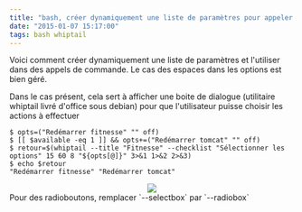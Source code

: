 ```yaml
---
title: "bash, créer dynamiquement une liste de paramètres pour appeler une commande"
date: "2015-01-07 15:17:00"
tags: bash whiptail
---
```

Voici comment créer dynamiquement une liste de paramètres et l'utiliser dans des appels de commande.
Le cas des espaces dans les options est bien géré.

Dans le cas présent, cela sert à afficher une boite de dialogue (utilitaire whiptail livré d'office sous debian) pour que l'utilisateur puisse choisir les actions à effectuer


```
$ opts=("Redémarrer fitnesse" "" off)
$ [[ $available -eq 1 ]] && opts+=("Redémarrer tomcat" "" off)
$ retour=$(whiptail --title "Fitnesse" --checklist "Sélectionner les options" 15 60 8 "${opts[@]}" 3>&1 1>&2 2>&3)
$ echo $retour
"Redémarrer fitnesse" "Redémarrer tomcat"
```

<div class="separator" style="clear: both; text-align: center;"><a href="http://3.bp.blogspot.com/-yH5VoeAU5ao/VK1AKg6J0lI/AAAAAAAADzA/M2iI0dOv0m8/s1600/Capture%2Bdu%2B2015-01-07%2B15%3A17%3A54.png" imageanchor="1" style="margin-left: 1em; margin-right: 1em;"><img border="0" src="http://3.bp.blogspot.com/-yH5VoeAU5ao/VK1AKg6J0lI/AAAAAAAADzA/M2iI0dOv0m8/s320/Capture%2Bdu%2B2015-01-07%2B15%3A17%3A54.png" /></a></div>  Pour des radioboutons, remplacer `--selectbox` par `--radiobox`
